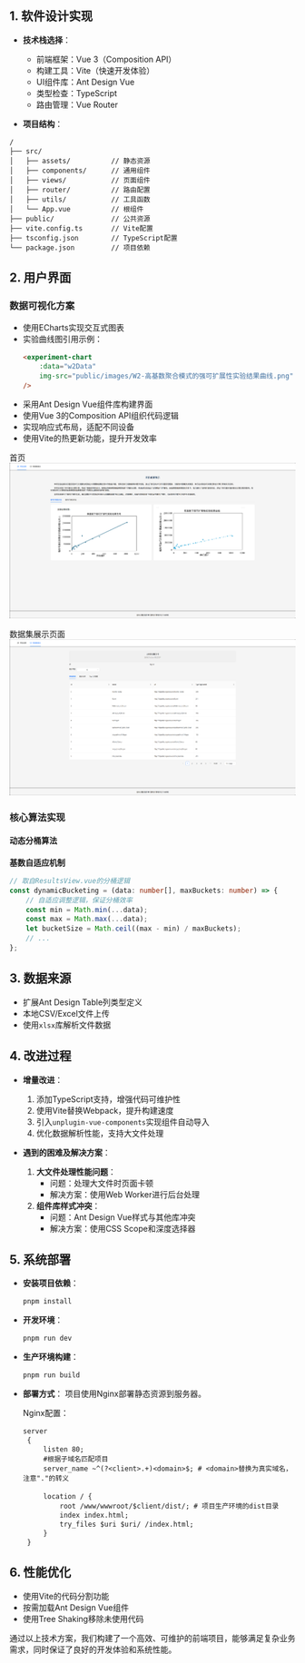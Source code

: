 ## 1. 软件设计实现
- **技术栈选择**：
  - 前端框架：Vue 3（Composition API）
  - 构建工具：Vite（快速开发体验）
  - UI组件库：Ant Design Vue
  - 类型检查：TypeScript
  - 路由管理：Vue Router

- **项目结构**：
```plaintext
/
├── src/
│   ├── assets/          // 静态资源
│   ├── components/      // 通用组件
│   ├── views/           // 页面组件
│   ├── router/          // 路由配置
│   ├── utils/           // 工具函数
│   └── App.vue          // 根组件
├── public/              // 公共资源
├── vite.config.ts       // Vite配置
├── tsconfig.json        // TypeScript配置
└── package.json         // 项目依赖
```

## 2. 用户界面
### 数据可视化方案
  - 使用ECharts实现交互式图表
  - 实验曲线图引用示例：
    ```html
    <experiment-chart 
        :data="w2Data"
        img-src="public/images/W2-高基数聚合模式的强可扩展性实验结果曲线.png"
    />
    ```
  - 采用Ant Design Vue组件库构建界面
  - 使用Vue 3的Composition API组织代码逻辑
  - 实现响应式布局，适配不同设备
  - 使用Vite的热更新功能，提升开发效率

首页
![首页](assets/index.png)

数据集展示页面
![数据集展示页面](assets/data.png)

### 核心算法实现
#### 动态分桶算法
**基数自适应机制**
```typescript
// 取自ResultsView.vue的分桶逻辑
const dynamicBucketing = (data: number[], maxBuckets: number) => {
    // 自适应调整逻辑，保证分桶效率
    const min = Math.min(...data);
    const max = Math.max(...data);
    let bucketSize = Math.ceil((max - min) / maxBuckets);
    // ...
};
```

## 3. 数据来源
  - 扩展Ant Design Table列类型定义
  - 本地CSV/Excel文件上传
  - 使用`xlsx`库解析文件数据

## 4. 改进过程
- **增量改进**：
  1. 添加TypeScript支持，增强代码可维护性
  2. 使用Vite替换Webpack，提升构建速度
  3. 引入`unplugin-vue-components`实现组件自动导入
  4. 优化数据解析性能，支持大文件处理

- **遇到的困难及解决方案**：
  1. **大文件处理性能问题**：
     - 问题：处理大文件时页面卡顿
     - 解决方案：使用Web Worker进行后台处理
  2. **组件库样式冲突**：
     - 问题：Ant Design Vue样式与其他库冲突
     - 解决方案：使用CSS Scope和深度选择器

## 5. 系统部署
- **安装项目依赖**：
  ```bash
  pnpm install
  ```
- **开发环境**：
  ```bash
  pnpm run dev
  ```
- **生产环境构建**：
  ```bash
  pnpm run build
  ```
- **部署方式**：
   项目使用Nginx部署静态资源到服务器。
   
   Nginx配置：
   ```nginx
   server
    {
        listen 80;
        #根据子域名匹配项目
        server_name ~^(?<client>.+)<domain>$; # <domain>替换为真实域名，注意"."的转义

        location / {
            root /www/wwwroot/$client/dist/; # 项目生产环境的dist目录
            index index.html;
            try_files $uri $uri/ /index.html;
        }
    }
    ```

## 6. 性能优化
- 使用Vite的代码分割功能
- 按需加载Ant Design Vue组件
- 使用Tree Shaking移除未使用代码

通过以上技术方案，我们构建了一个高效、可维护的前端项目，能够满足复杂业务需求，同时保证了良好的开发体验和系统性能。